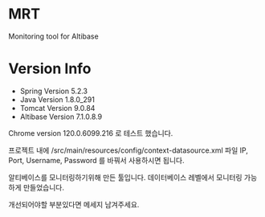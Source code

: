 # MRT
Monitoring tool for Altibase

# Version Info
- Spring Version 5.2.3
- Java Version 1.8.0_291
- Tomcat Version 9.0.84
- Altibase Version 7.1.0.8.9

Chrome version 120.0.6099.216 로 테스트 했습니다.

프로젝트 내에 /src/main/resources/config/context-datasource.xml  파일
IP, Port, Username, Password 를 바꿔서 사용하시면 됩니다.


알티베이스를 모니터링하기위해 만든 툴입니다.
데이터베이스 레벨에서 모니터링 가능하게 만들었습니다.

개선되어야할 부분있다면 메세지 남겨주세요.

